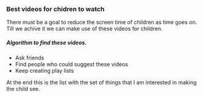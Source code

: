 ### Best videos for chidren to watch

There must be a goal to reduce the screen time of children as time goes on. Till we achive it we can make use of these videos for children.   

##### Algorithm to find these videos.
+ Ask friends
+ Find people who could suggest these videos
+ Keep creating play lists


At the end this is the list with the set of things that I am interested in making the child see.


